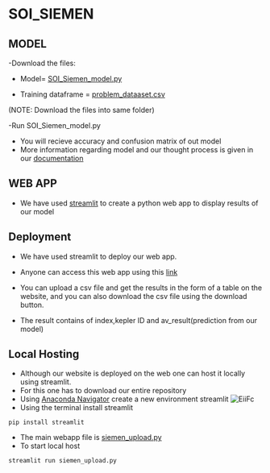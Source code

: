 # SOI_SIEMEN

## MODEL
 
  -Download the files:
   - Model= [SOI_Siemen_model.py](https://github.com/AdumaRishithReddy/SOI_SIEMEN/blob/1d07ff62cfc92c964513831fc840721ce30524bb/SOI_Siemen_model.py)
   
   - Training dataframe = [problem_dataaset.csv](https://github.com/AdumaRishithReddy/SOI_SIEMEN/blob/1d07ff62cfc92c964513831fc840721ce30524bb/problem_dataset.csv)
  
  (NOTE: Download the files into same folder)
  
  -Run SOI_Siemen_model.py
   - You will recieve accuracy and confusion matrix of out model
   - More information regarding model and our thought process is given in our [documentation](https://github.com/AdumaRishithReddy/SOI_SIEMEN/blob/1254e8a0837894448f5f3dfe37dfe7c86ae5497c/documentation.pdf)
 
## WEB APP
 
  - We have used [streamlit](streamlit.io) to create a python web app to display results of our model
   
 ## Deployment

   - We have used streamlit to deploy our web app.
  
   - Anyone can access this web app using this [link](https://share.streamlit.io/adumarishithreddy/soi_siemen/main/siemen_upload.py)
  
   - You can upload a csv file and get the results in the form of a table on the website, and you can also download the csv file using the download button.
  
   - The result contains of index,kepler ID and av_result(prediction from our model)

  ## Local Hosting 

   - Although our website is deployed on the web one can host it locally using streamlit.
   -  For this one has to download our entire repository
   -  Using [Anaconda Navigator](https://www.anaconda.com/products/distribution#windows) create a new environment streamlit
    ![EiiFc](https://user-images.githubusercontent.com/96329626/173228228-832d3f42-985c-4786-b730-094bcf462588.png)
   -  Using the terminal install streamlit
   ```
   pip install streamlit
   ```
   - The main webapp file is [siemen_upload.py](https://github.com/AdumaRishithReddy/SOI_SIEMEN/blob/73b78a6e2c27142bfc0c6797b52b28f1183a17a6/siemen_upload.py)
   - To start local host
   ```
   streamlit run siemen_upload.py
   ```



